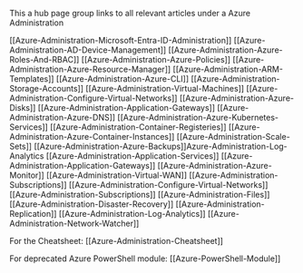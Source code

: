 
This a hub page group links to all relevant articles under a Azure Administration  

[[Azure-Administration-Microsoft-Entra-ID-Administration]]
[[Azure-Administration-AD-Device-Management]]
[[Azure-Administration-Azure-Roles-And-RBAC]]
[[Azure-Administration-Azure-Policies]]
[[Azure-Administration-Azure-Resource-Manager]]
[[Azure-Administration-ARM-Templates]]
[[Azure-Administration-Azure-CLI]]
[[Azure-Administration-Storage-Accounts]]
[[Azure-Administration-Virtual-Machines]]
[[Azure-Administration-Configure-Virtual-Networks]]
[[Azure-Administration-Azure-Disks]]
[[Azure-Administration-Application-Gateways]]
[[Azure-Administration-Azure-DNS]]
[[Azure-Administration-Azure-Kubernetes-Services]]
[[Azure-Administration-Container-Registeries]]
[[Azure-Administration-Azure-Container-Instances]]
[[Azure-Administration-Scale-Sets]]
[[Azure-Administration-Azure-Backups]]Azure-Administration-Log-Analytics
[[Azure-Administration-Application-Services]]
[[Azure-Administration-Application-Gateways]]
[[Azure-Administration-Azure-Monitor]]
[[Azure-Administration-Virtual-WAN]]
[[Azure-Administration-Subscriptions]]
[[Azure-Administration-Configure-Virtual-Networks]]
[[Azure-Administration-Subscriptions]]
[[Azure-Administration-Files]]
[[Azure-Administration-Disaster-Recovery]]
[[Azure-Administration-Replication]]
[[Azure-Administration-Log-Analytics]]
[[Azure-Administration-Network-Watcher]]

For the Cheatsheet: [[Azure-Administration-Cheatsheet]]

For deprecated Azure PowerShell module: [[Azure-PowerShell-Module]]
